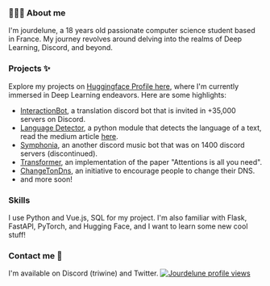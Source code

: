 <!-- ## 👋 Hey there! I'm Jourdelune-->

### 👨🏻‍💻 About me

I'm jourdelune, a 18 years old passionate computer science student based in France. My journey revolves around delving into the realms of Deep Learning, Discord, and beyond.

### Projects ✨

Explore my projects on [Huggingface Profile here](https://huggingface.co/Jour), where I'm currently immersed in Deep Learning endeavors. Here are some highlights:

- [InteractionBot](https://interaction-bot.com), a translation discord bot that is invited in +35,000 servers on Discord.
- [Language Detector](https://github.com/Interaction-Bot/LanguageDetection), a python module that detects the language of a text, read the medium article [here](https://medium.com/@jourdelune863/improving-language-detection-for-chat-discord-b148dfacc2e5).
- [Symphonia](https://github.com/Jourdelune/Symphonia), an another discord music bot that was on 1400 discord servers (discontinued).
- [Transformer](https://github.com/Jourdelune/Transformer), an implementation of the paper "Attentions is all you need".
- [ChangeTonDns](https://changetondns.fr/), an initiative to encourage people to change their DNS.
- and more soon!

### Skills
I use Python and Vue.js, SQL for my project. I'm also familiar with Flask, FastAPI, PyTorch, and Hugging Face, and I want to learn some new cool stuff!

### Contact me 🤝

I'm available on Discord (triwine) and Twitter.
[![Jourdelune profile views](https://u8views.com/api/v1/github/profiles/64205064/views/day-week-month-total-count.svg)](https://u8views.com/github/Jourdelune)
